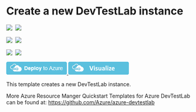 # Create a new DevTestLab instance

<IMG SRC="https://azurequickstartsservice.blob.core.windows.net/badges/101-dtl-create-lab/PublicLastTestDate.svg" />&nbsp;
<IMG SRC="https://azurequickstartsservice.blob.core.windows.net/badges/101-dtl-create-lab/PublicDeployment.svg" />&nbsp;

<IMG SRC="https://azurequickstartsservice.blob.core.windows.net/badges/101-dtl-create-lab/FairfaxLastTestDate.svg" />&nbsp;
<IMG SRC="https://azurequickstartsservice.blob.core.windows.net/badges/101-dtl-create-lab/FairfaxDeployment.svg" />&nbsp;

<IMG SRC="https://azurequickstartsservice.blob.core.windows.net/badges/101-dtl-create-lab/BestPracticeResult.svg" />&nbsp;
<IMG SRC="https://azurequickstartsservice.blob.core.windows.net/badges/101-dtl-create-lab/CredScanResult.svg" />&nbsp;

<a href="https://portal.azure.com/#create/Microsoft.Template/uri/https%3A%2F%2Fraw.githubusercontent.com%2Fazure%2Fazure-quickstart-templates%2Fmaster%2F101-dtl-create-lab%2Fazuredeploy.json" target="_blank">
    <img src="https://raw.githubusercontent.com/Azure/azure-quickstart-templates/master/1-CONTRIBUTION-GUIDE/images/deploytoazure.png"/>
</a>
<a href="http://armviz.io/#/?load=https%3A%2F%2Fraw.githubusercontent.com%2FAzure%2Fazure-quickstart-templates%2Fmaster%2F101-dtl-create-lab%2Fazuredeploy.json" target="_blank">
    <img src="https://raw.githubusercontent.com/Azure/azure-quickstart-templates/master/1-CONTRIBUTION-GUIDE/images/visualizebutton.png"/>
</a>

This template creates a new DevTestLab instance.

More Azure Resource Manger Quickstart Templates for Azure DevTestLab can be found at: https://github.com/Azure/azure-devtestlab 

